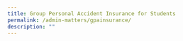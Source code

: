 ```yaml
---
title: Group Personal Accident Insurance for Students
permalink: /admin-matters/gpainsurance/
description: ""
---
```


